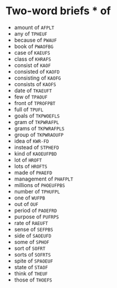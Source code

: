 # Two-word briefs * of

* amount of `AFPLT`
* any of `TPHEUF`
* because of `PWAUF`
* book of `PWAOFBG`
* case of `KAEUFS`
* class of `KHRAFS`
* consist of `KAOF`
* consisted of `KAOFD`
* consisting of `KAOFG`
* consists of `KAOFS`
* date of `TKAEUFT`
* few of `TPAOUF`
* front of `TPROFPBT`
* full of `TPUFL`
* goals of `TKPWOEFLS`
* gram of `TKPWRAFPL`
* grams of `TKPWRAFPLS`
* group of `TKPWRAOUFP`
* idea of `KWR-FD`
* instead of `STPHEFD`
* kind of `KAOEUFPBD`
* lot of `HROFT`
* lots of `HROFTS`
* made of `PHAEFD`
* management of `PHAFPLT`
* millions of `PHOEUFPBS`
* number of `TPHUFPL`
* one of `WUFPB`
* out of `OUF`
* period of `PAOEFRD`
* purpose of `PUFRPS`
* rate of `RAEUFT`
* sense of `SEFPBS`
* side of `SAOEUFD`
* some of `SPHOF`
* sort of `SOFRT`
* sorts of `SOFRTS`
* spite of `SPAOEUF`
* state of `STAOF`
* think of `THEUF`
* those of `THOEFS`
